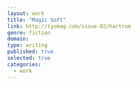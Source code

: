 ```yaml
---
layout: work
title: "Magic Soft"
link: http://tyomag.com/issue-02/hartrum
genre: fiction
domain: 
type: writing
published: true
selected: true
categories:
  - work
---
```


